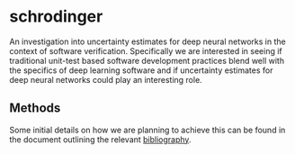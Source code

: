 # schrodinger

An investigation into uncertainty estimates for deep neural networks in the
context of software verification. Specifically we are interested in seeing if
traditional unit-test based software development practices blend well with the
specifics of deep learning software and if uncertainty estimates for deep
neural networks could play an interesting role.


## Methods

Some initial details on how we are planning to achieve this can be found in the document outlining the relevant [bibliography](docs/bibliography.md).
